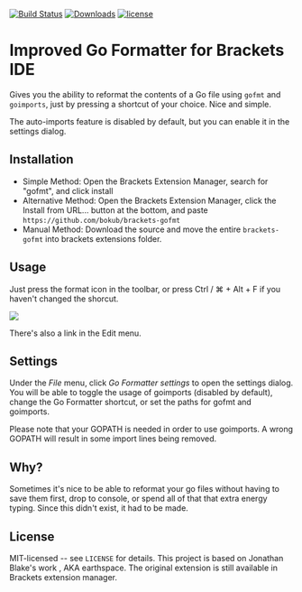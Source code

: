 [![Build Status](https://travis-ci.org/bokub/brackets-gofmt.svg?branch=master)](https://travis-ci.org/bokub/brackets-gofmt)
[![Downloads](https://badges.ml/bokub.go-formatter/last-version.svg)](https://brackets-extension-badges.github.io#bokub.go-formatter)
[![license](https://img.shields.io/badge/license-MIT-orange.svg)](https://raw.githubusercontent.com/bokub/brackets-gofmt/master/LICENSE)

# Improved Go Formatter for Brackets IDE

Gives you the ability to reformat the contents of a Go file using `gofmt` and `goimports`, just by pressing a shortcut of your choice.
Nice and simple.

The auto-imports feature is disabled by default, but you can enable it in the settings dialog.

## Installation
- Simple Method: Open the Brackets Extension Manager, search for "gofmt", and click install
- Alternative Method: Open the Brackets Extension Manager, click the Install from URL... button at the bottom, and paste `https://github.com/bokub/brackets-gofmt`
- Manual Method: Download the source and move the entire `brackets-gofmt` into brackets extensions folder.

## Usage
Just press the format icon in the toolbar, or press Ctrl / ⌘ + Alt + F if you haven't changed the shorcut.

<img src="https://cloud.githubusercontent.com/assets/17952318/20456536/af85085e-ae78-11e6-92ac-0a96dc674df8.png">

There's also a link in the Edit menu.

## Settings
Under the *File* menu, click *Go Formatter settings* to open the settings dialog. You will be able to toggle the usage of
goimports (disabled by default), change the Go Formatter shortcut, or set the paths for gofmt and goimports.

Please note that your GOPATH is needed in order to use goimports. A wrong GOPATH will result in some import lines being removed.

## Why?
Sometimes it's nice to be able to reformat your go files without having to save them first, drop to console, or
spend all of that that extra energy typing. Since this didn't exist, it had to be made.

## License
MIT-licensed -- see `LICENSE` for details.
This project is based on Jonathan Blake's work , AKA earthspace. The original extension is still available in Brackets extension manager.
